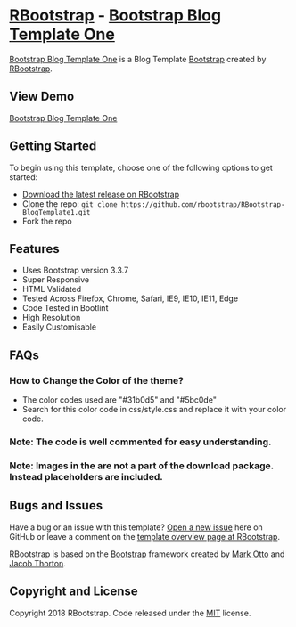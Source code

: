 # [RBootstrap](http://rbootstrap.com/) - [Bootstrap Blog Template One](http://rbootstrap.com/blog-template-one/)

[Bootstrap Blog Template One](http://rbootstrap.com/blog-template-one/) is a Blog Template [Bootstrap](http://getbootstrap.com/) created by [RBootstrap](http://rbootstrap.com/).

## View Demo
[Bootstrap Blog Template One](https://rbootstrap.github.io/blog-template1/blog-grid-lhs.html)

## Getting Started

To begin using this template, choose one of the following options to get started:
* [Download the latest release on RBootstrap](http://rbootstrap.com/blog-template-one/)
* Clone the repo: `git clone https://github.com/rbootstrap/RBootstrap-BlogTemplate1.git`
* Fork the repo

## Features
* Uses Bootstrap version 3.3.7
* Super Responsive
* HTML Validated
* Tested Across Firefox, Chrome, Safari, IE9, IE10, IE11, Edge
* Code Tested in Bootlint
* High Resolution
* Easily Customisable

## FAQs
### How to Change the Color of the theme?
* The color codes used are "#31b0d5" and "#5bc0de"
* Search for this color code in css/style.css and replace it with your color code.

### Note: The code is well commented for easy understanding.

### Note: Images in the are not a part of the download package. Instead placeholders are included. 

## Bugs and Issues

Have a bug or an issue with this template? [Open a new issue](https://github.com/rbootstrap/RBootstrap-BlogTemplate1/issues) here on GitHub or leave a comment on the [template overview page at RBootstrap](http://rbootstrap.com/blog-template-one/).

RBootstrap is based on the [Bootstrap](http://getbootstrap.com/) framework created by [Mark Otto](https://twitter.com/mdo) and [Jacob Thorton](https://twitter.com/fat).

## Copyright and License

Copyright 2018 RBootstrap. Code released under the [MIT](https://github.com/rbootstrap/RBootstrap-BlogTemplate1/blob/master/LICENSE) license.
